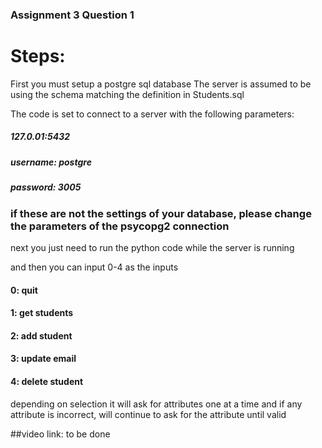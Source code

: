 ### Assignment 3 Question 1

# Steps:
First you must setup a postgre sql database
The server is assumed to be using the schema matching the definition in Students.sql

The code is set to connect to a server with the following parameters:
##### 127.0.01:5432
##### username: postgre
##### password: 3005


### if these are not the settings of your database, please change the parameters of the psycopg2 connection



next you just need to run the python code while the server is running

and then you can input 0-4 as the inputs
#### 0: quit
#### 1: get students
#### 2: add student
#### 3: update email
#### 4: delete student

depending on selection it will ask for attributes one at a time
and if any attribute is incorrect, will continue to ask for  the attribute until valid

##video link: to be done
